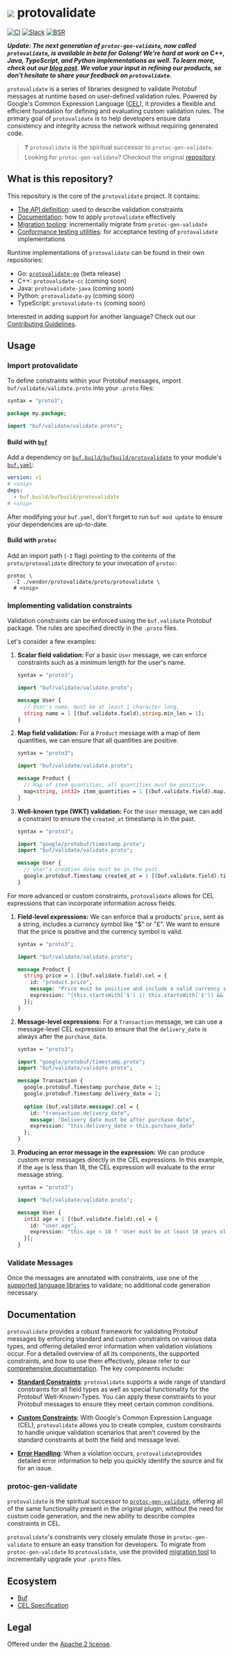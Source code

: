 # [![](.github/buf-logo.svg)][buf] protovalidate

[![CI](https://github.com/bufbuild/protovalidate/actions/workflows/ci.yaml/badge.svg?branch=main)][ci]
[![Slack](https://img.shields.io/badge/Slack-Buf-%23e01563)][slack]
[![BSR](https://img.shields.io/badge/BSR-Module-0C65EC)][buf-mod]

**_Update: The next generation of `protoc-gen-validate`, now called 
`protovalidate`, is available in beta for Golang! We're hard at work on C++, 
Java, TypeScript, and Python implementations as well. To learn more, check out 
our [blog post][announce]. We value your input in refining our products, so 
don't hesitate to share your feedback on `protovalidate`._**

`protovalidate` is a series of libraries designed to validate Protobuf messages at
runtime based on user-defined validation rules. Powered by Google's Common
Expression Language ([CEL][cel-spec]), it provides a
flexible and efficient foundation for defining and evaluating custom validation
rules. The primary goal of `protovalidate` is to help developers ensure data
consistency and integrity across the network without requiring generated code.

> ❓ `protovalidate` is the spiritual successor to `protoc-gen-validate`. Looking
 for `protoc-gen-validate`? Checkout the original [repository][pgv].

## What is this repository?

This repository is the core of the `protovalidate` project. It contains:

- [The API definition](proto/protovalidate/buf/validate/validate.proto): used to describe validation constraints
- [Documentation](docs): how to apply `protovalidate` effectively
- [Migration tooling](docs/migrate.md): incrementally migrate from `protoc-gen-validate`
- [Conformance testing utilities](docs/conformance.md): for acceptance testing of `protovalidate` implementations

Runtime implementations of `protovalidate` can be found in their own repositories:

 - Go: [`protovalidate-go`][pv-go] (beta release)
 - C++: `protovalidate-cc` (coming soon)
 - Java: `protovalidate-java` (coming soon)
 - Python: `protovalidate-py` (coming soon)
 - TypeScript: `protovalidate-ts` (coming soon)

Interested in adding support for another language? Check out our 
[Contributing Guidelines](https://github.com/bufbuild/protovalidate/blob/main/.github/CONTRIBUTING.md).

## Usage

### Import protovalidate

To define constraints within your Protobuf messages,
import `buf/validate/validate.proto` into your `.proto` files:

```protobuf
syntax = "proto3";

package my.package;

import "buf/validate/validate.proto";
```

#### Build with [`buf`][buf]

Add a dependency on [`buf.build/bufbuild/protovalidate`][buf-mod] to your
module's [`buf.yaml`][buf-deps]:

```yaml
version: v1
# <snip>
deps:
  - buf.build/bufbuild/protovalidate
# <snip>
```

After modifying your `buf.yaml`, don't forget to run `buf mod update` to ensure
your dependencies are up-to-date.

#### Build with `protoc`

Add an import path (`-I` flag) pointing to the contents of the `proto/protovalidate`
directory to your invocation of `protoc`:

```shell
protoc \ 
  -I ./vendor/protovalidate/proto/protovalidate \
  # <snip>
```

### Implementing validation constraints

Validation constraints can be enforced using the `buf.validate` Protobuf package. The rules are specified directly in the `.proto` files.

Let's consider a few examples:

1. **Scalar field validation:** For a basic `User` message, we can enforce constraints such as a minimum length for the user's name.

   ```protobuf
   syntax = "proto3";
   
   import "buf/validate/validate.proto";
   
   message User {
     // User's name, must be at least 1 character long.
     string name = 1 [(buf.validate.field).string.min_len = 1];
   }
   ```

2. **Map field validation:** For a `Product` message with a map of item quantities, we can ensure that all quantities are positive.

   ```protobuf
   syntax = "proto3";
   
   import "buf/validate/validate.proto";
   
   message Product {
     // Map of item quantities, all quantities must be positive.
     map<string, int32> item_quantities = 1 [(buf.validate.field).map.values.int32.gt = 0];
   }
   ```

3. **Well-known type (WKT) validation:** For the `User` message, we can add a constraint to ensure the `created_at` timestamp is in the past.

   ```protobuf
   syntax = "proto3";
   
   import "google/protobuf/timestamp.proto";
   import "buf/validate/validate.proto";
   
   message User {
     // User's creation date must be in the past.
     google.protobuf.Timestamp created_at = 1 [(buf.validate.field).timestamp.lt_now = true];
   }
   ```

For more advanced or custom constraints, `protovalidate` allows for CEL expressions that can incorporate information across fields.

1. **Field-level expressions:** We can enforce that a products' `price`, sent as a string, includes a currency symbol like "$" or "£". We want to ensure that the price is positive and the currency symbol is valid.

   ```protobuf
   syntax = "proto3";
   
   import "buf/validate/validate.proto";
   
   message Product {
     string price = 1 [(buf.validate.field).cel = {
       id: "product.price",
       message: "Price must be positive and include a valid currency symbol ($ or £)",
       expression: "(this.startsWith('$') || this.startsWith('£')) && double(this.substring(1)) > 0"
     }];
   }
   ```

2. **Message-level expressions:** For a `Transaction` message, we can use a message-level CEL expression to ensure that the `delivery_date` is always after the `purchase_date`.

   ```protobuf
   syntax = "proto3";
   
   import "google/protobuf/timestamp.proto";
   import "buf/validate/validate.proto";
   
   message Transaction {
     google.protobuf.Timestamp purchase_date = 1;
     google.protobuf.Timestamp delivery_date = 2;
     
     option (buf.validate.message).cel = {
       id: "transaction.delivery_date",
       message: "Delivery date must be after purchase date",
       expression: "this.delivery_date > this.purchase_date"
     };
   }
   ```

3. **Producing an error message in the expression:** We can produce custom error messages directly in the CEL expressions. In this example, if the `age` is less than 18, the CEL expression will evaluate to the error message string.

   ```protobuf
   syntax = "proto3";
   
   import "buf/validate/validate.proto";
   
   message User {
     int32 age = 1 [(buf.validate.field).cel = {
       id: "user.age",
       expression: "this.age < 18 ? 'User must be at least 18 years old': ''"
     }];
   }
   ```

### Validate Messages

Once the messages are annotated with constraints, use one of the [supported language libraries](#language-support) to validate; no additional code generation necessary.

## Documentation

`protovalidate` provides a robust framework for validating Protobuf messages by
enforcing standard and custom constraints on various data types, and offering
detailed error information when validation violations occur. For a detailed
overview of all its components, the supported constraints, and how to use them
effectively, please refer to our [comprehensive documentation](docs/README.md).
The key components include:

- [**Standard Constraints**](https://github.com/bufbuild/protovalidate/blob/main/docs/standard-constraints.md): `protovalidate`
  supports a wide range of standard
  constraints for all field types as well as special functionality for the
  Protobuf Well-Known-Types. You can apply these constraints to your Protobuf
  messages to ensure they meet certain common conditions.

- [**Custom Constraints**](https://github.com/bufbuild/protovalidate/blob/main/docs/custom-constraints.md): With Google's Common
  Expression Language (CEL),
  `protovalidate` allows you to create complex, custom constraints to
  handle unique validation scenarios that aren't covered by the standard
  constraints at both the field and message level.

- [**Error Handling**](https://github.com/bufbuild/protovalidate/blob/main/docs/README.md#errors): When a violation
  occurs, `protovalidate`provides
  detailed error information to help you quickly identify the source and fix for
  an issue.

### protoc-gen-validate

`protovalidate` is the spiritual successor to [`protoc-gen-validate`][pgv], offering
all of the same functionality present in the original plugin, without the need 
for custom code generation, and the new ability to describe complex constraints in CEL.

`protovalidate`'s constraints very closely emulate those
in `protoc-gen-validate` to ensure an easy transition for developers. To
migrate from `protoc-gen-validate` to `protovalidate`, use the
provided [migration tool](https://github.com/bufbuild/protovalidate/blob/main/tools/protovalidate-migrate) to
incrementally upgrade your `.proto` files.

## Ecosystem

- [Buf][buf]
- [CEL Specification][cel-spec]

## Legal

Offered under the [Apache 2 license][license].

[announce]: https://buf.build/blog/protoc-gen-validate-v1-and-v2/
[buf-deps]: https://buf.build/docs/configuration/v1/buf-yaml/#deps
[buf-mod]: https://buf.build/bufbuild/protovalidate
[buf]: https://buf.build
[cel-spec]: https://github.com/google/cel-spec
[ci]: https://github.com/bufbuild/protovalidate/actions/workflows/ci.yaml
[file-bug]: https://github.com/bufbuild/protovalidate/issues/new?assignees=&labels=Bug&template=bug_report.md&title=%5BBUG%5D
[file-feature-request]: https://github.com/bufbuild/protovalidate/issues/new?assignees=&labels=Feature&template=feature_request.md&title=%5BFeature+Request%5D
[license]: https://github.com/bufbuild/protovalidate/blob/main/LICENSE
[pgv]: https://github.com/bufbuild/protoc-gen-validate
[pv-go]: https://github.com/bufbuild/protovalidate-go
[slack]: https://buf.build/links/slack